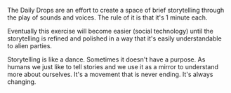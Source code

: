 The Daily Drops are an effort to create a space of brief storytelling through the play of sounds and voices. The rule of it is that it's 1 minute each. 

Eventually this exercise will become easier (social technology) until the storytelling is refined and polished in a way that it's easily understandable to alien parties. 

Storytelling is like a dance. Sometimes it doesn't have a purpose. As humans we just like to tell stories and we use it as a mirror to understand more about ourselves. It's a movement that is never ending. It's always changing. 